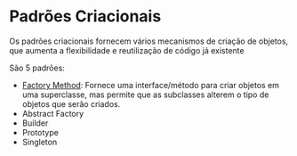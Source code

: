 # Padrões Criacionais

Os padrões criacionais fornecem vários mecanismos de criação de objetos, que aumenta a flexibilidade e reutilização de código já existente

São 5 padrões:

- [Factory Method](factoryMethod/README.md): Fornece uma interface/método para criar objetos em uma superclasse, mas permite que as subclasses alterem o tipo de objetos que serão criados.
- Abstract Factory
- Builder
- Prototype
- Singleton